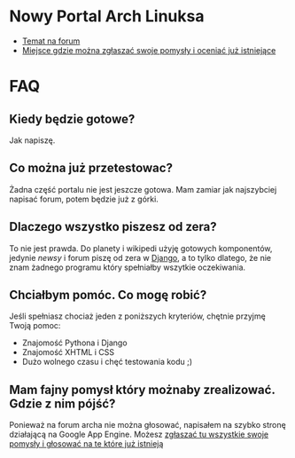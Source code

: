 Nowy Portal Arch Linuksa
========================

- [Temat na forum](http://forum.arch-linux.pl/viewtopic.php?id=4713)
- [Miejsce gdzie można zgłaszać swoje pomysły i oceniać już
  istniejące](http://archstorm.appspot.com/)





FAQ
====


Kiedy będzie gotowe?
--------------------

Jak napiszę.




Co można już przetestowac?
--------------------------

Żadna część portalu nie jest jeszcze gotowa. Mam zamiar jak najszybciej napisać
forum, potem będzie już z górki.



Dlaczego wszystko piszesz od zera?
----------------------------------

To nie jest prawda. Do planety i wikipedi użyję gotowych komponentów, jedynie
*newsy* i forum piszę od zera w [Django](http://www.djangoproject.com/), a to
tylko dlatego, że nie znam żadnego programu który spełniałby wszytkie
oczekiwania.



Chciałbym pomóc. Co mogę robić?
-------------------------------

Jeśli spełniasz chociaż jeden z poniższych kryteriów, chętnie przyjmę Twoją
pomoc:

- Znajomość Pythona i Django
- Znajomość XHTML i CSS
- Dużo wolnego czasu i chęć testowania kodu ;)


Mam fajny pomysł który możnaby zrealizować. Gdzie z nim pójść?
--------------------------------------------------------------

Ponieważ na forum archa nie można głosować, napisałem na szybko stronę
działającą na Google App Engine. Możesz [zgłaszać tu wszystkie swoje pomysły i
głosować na te które już istnieją](http://archstorm.appspot.com/)

